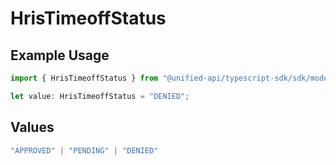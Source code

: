 # HrisTimeoffStatus

## Example Usage

```typescript
import { HrisTimeoffStatus } from "@unified-api/typescript-sdk/sdk/models/shared";

let value: HrisTimeoffStatus = "DENIED";
```

## Values

```typescript
"APPROVED" | "PENDING" | "DENIED"
```